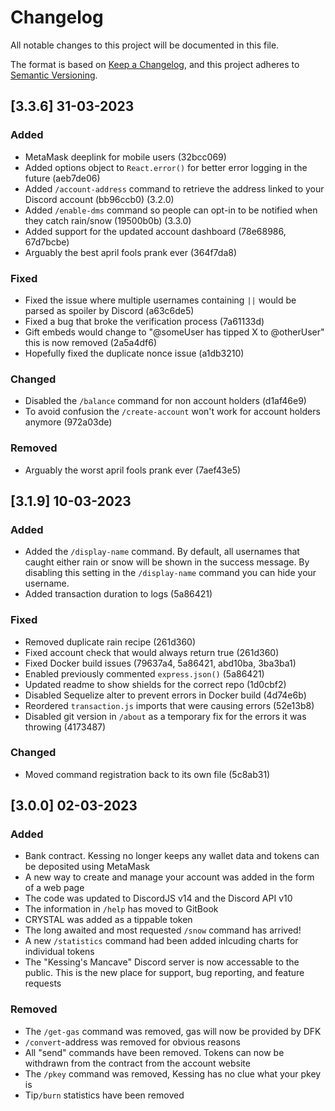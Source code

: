 # Changelog

All notable changes to this project will be documented in this file.

The format is based on [Keep a Changelog](https://keepachangelog.com/en/1.0.0/), and this project adheres to [Semantic Versioning](https://semver.org/spec/v2.0.0.html).

## [3.3.6] 31-03-2023

### Added

- MetaMask deeplink for mobile users (32bcc069)
- Added options object to `React.error()` for better error logging in the future (aeb7de06)
- Added `/account-address` command to retrieve the address linked to your Discord account (bb96ccb0) (3.2.0)
- Added `/enable-dms` command so people can opt-in to be notified when they catch rain/snow (19500b0b) (3.3.0)
- Added support for the updated account dashboard (78e68986, 67d7bcbe)
- Arguably the best april fools prank ever (364f7da8)

### Fixed

- Fixed the issue where multiple usernames containing `||` would be parsed as spoiler by Discord (a63c6de5)
- Fixed a bug that broke the verification process (7a61133d)
- Gift embeds would change to "@someUser has tipped X to @otherUser" this is now removed (2a5a4df6)
- Hopefully fixed the duplicate nonce issue (a1db3210)

### Changed

- Disabled the `/balance` command for non account holders (d1af46e9)
- To avoid confusion the `/create-account` won't work for account holders anymore (972a03de)

### Removed

- Arguably the worst april fools prank ever (7aef43e5)

## [3.1.9] 10-03-2023

### Added

- Added the `/display-name` command. By default, all usernames that caught either rain or snow will be shown in the success message. By disabling this setting in the `/display-name` command you can hide your username.
- Added transaction duration to logs (5a86421)

### Fixed

- Removed duplicate rain recipe (261d360)
- Fixed account check that would always return true (261d360)
- Fixed Docker build issues (79637a4, 5a86421, abd10ba, 3ba3ba1)
- Enabled previously commented `express.json()` (5a86421)
- Updated readme to show shields for the correct repo (1d0cbf2)
- Disabled Sequelize alter to prevent errors in Docker build (4d74e6b)
- Reordered `transaction.js` imports that were causing errors (52e13b8)
- Disabled git version in `/about` as a temporary fix for the errors it was throwing (4173487)

### Changed

- Moved command registration back to its own file (5c8ab31)

## [3.0.0] 02-03-2023

### Added

- Bank contract. Kessing no longer keeps any wallet data and tokens can be deposited using MetaMask
- A new way to create and manage your account was added in the form of a web page
- The code was updated to DiscordJS v14 and the Discord API v10
- The information in `/help` has moved to GitBook
- CRYSTAL was added as a tippable token
- The long awaited and most requested `/snow` command has arrived!
- A new `/statistics` command had been added inlcuding charts for individual tokens
- The "Kessing's Mancave" Discord server is now accessable to the public. This is the new place for support, bug reporting, and feature requests

### Removed

- The `/get-gas` command was removed, gas will now be provided by DFK
- `/convert`-address was removed for obvious reasons
- All "send" commands have been removed. Tokens can now be withdrawn from the contract from the account website
- The `/pkey` command was removed, Kessing has no clue what your pkey is
- Tip`/burn` statistics have been removed